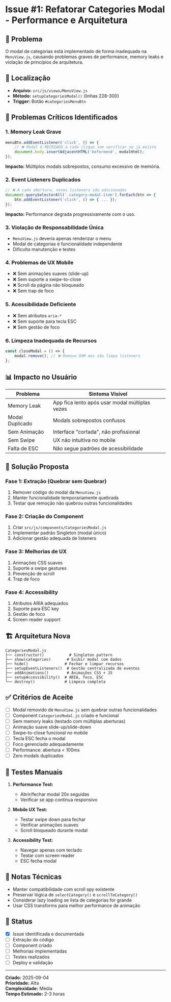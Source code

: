 # Issue #1: Refatorar Categories Modal - Performance e Arquitetura

## 🐛 **Problema**

O modal de categorias está implementado de forma inadequada na `MenuView.js`, causando problemas graves de performance, memory leaks e violação de princípios de arquitetura.

## 📍 **Localização**
- **Arquivo:** `src/js/views/MenuView.js`
- **Método:** `setupCategoriesModal()` (linhas 228-300)
- **Trigger:** Botão `#categoriesMenuBtn`

## 🚨 **Problemas Críticos Identificados**

### 1. **Memory Leak Grave**
```javascript
menuBtn.addEventListener('click', () => {
    // ❌ Modal é RECRIADO a cada clique sem verificar se já existe
    document.body.insertAdjacentHTML('beforeend', modalHtml);
});
```
**Impacto:** Múltiplos modals sobrepostos, consumo excessivo de memória.

### 2. **Event Listeners Duplicados** 
```javascript
// ❌ A cada abertura, novos listeners são adicionados
document.querySelectorAll('.category-modal-item').forEach(btn => {
    btn.addEventListener('click', () => { ... });
});
```
**Impacto:** Performance degrada progressivamente com o uso.

### 3. **Violação de Responsabilidade Única**
- `MenuView.js` deveria apenas renderizar o menu
- Modal de categorias é funcionalidade independente
- Dificulta manutenção e testes

### 4. **Problemas de UX Mobile**
- ❌ Sem animações suaves (slide-up)
- ❌ Sem suporte a swipe-to-close
- ❌ Scroll da página não bloqueado
- ❌ Sem trap de foco

### 5. **Acessibilidade Deficiente**
- ❌ Sem atributos `aria-*`
- ❌ Sem suporte para tecla ESC
- ❌ Sem gestão de foco

### 6. **Limpeza Inadequada de Recursos**
```javascript
const closeModal = () => {
    modal.remove(); // ❌ Remove DOM mas não limpa listeners
};
```

## 📊 **Impacto no Usuário**

| Problema | Sintoma Visível |
|----------|-----------------|
| Memory Leak | App fica lento após usar modal múltiplas vezes |
| Modal Duplicado | Modals sobrepostos confusos |
| Sem Animação | Interface "cortada", não profissional |
| Sem Swipe | UX não intuitiva no mobile |
| Falta de ESC | Não segue padrões de acessibilidade |

## 🎯 **Solução Proposta**

### **Fase 1: Extração (Quebrar sem Quebrar)**
1. Remover código do modal da `MenuView.js`
2. Manter funcionalidade temporariamente quebrada
3. Testar que remoção não quebrou outras funcionalidades

### **Fase 2: Criação do Component**
1. Criar `src/js/components/CategoriesModal.js`
2. Implementar padrão Singleton (modal único)
3. Adicionar gestão adequada de listeners

### **Fase 3: Melhorias de UX**
1. Animações CSS suaves
2. Suporte a swipe gestures
3. Prevenção de scroll
4. Trap de foco

### **Fase 4: Accessibility**
1. Atributos ARIA adequados
2. Suporte para ESC key
3. Gestão de foco
4. Screen reader support

## 🏗️ **Arquitetura Nova**

```
CategoriesModal.js
├── constructor()           # Singleton pattern
├── show(categories)       # Exibir modal com dados
├── hide()                # Fechar e limpar recursos
├── setupEventListeners()  # Gestão centralizada de eventos
├── addAnimations()        # Animações CSS + JS
├── setupAccessibility()  # ARIA, foco, ESC
└── destroy()             # Limpeza completa
```

## ✅ **Critérios de Aceite**

- [ ] Modal removido de `MenuView.js` sem quebrar outras funcionalidades
- [ ] Component `CategoriesModal.js` criado e funcional
- [ ] Sem memory leaks (testado com múltiplas aberturas)
- [ ] Animação suave slide-up/slide-down
- [ ] Swipe-to-close funcional no mobile
- [ ] Tecla ESC fecha o modal
- [ ] Foco gerenciado adequadamente
- [ ] Performance: abertura < 100ms
- [ ] Zero modals duplicados

## 🧪 **Testes Manuais**

1. **Performance Test:**
   - Abrir/fechar modal 20x seguidas
   - Verificar se app continua responsivo

2. **Mobile UX Test:**
   - Testar swipe down para fechar
   - Verificar animações suaves
   - Scroll bloqueado durante modal

3. **Accessibility Test:**
   - Navegar apenas com teclado
   - Testar com screen reader
   - ESC fecha modal

## 📝 **Notas Técnicas**

- Manter compatibilidade com scroll spy existente
- Preservar lógica de `selectCategory()` e `scrollToCategory()`
- Considerar lazy loading se lista de categorias for grande
- Usar CSS transforms para melhor performance de animação

## 🔄 **Status**
- [x] Issue identificada e documentada
- [ ] Extração do código
- [ ] Component criado
- [ ] Melhorias implementadas
- [ ] Testes realizados
- [ ] Deploy e validação

---

**Criado:** 2025-09-04  
**Prioridade:** Alta  
**Complexidade:** Média  
**Tempo Estimado:** 2-3 horas